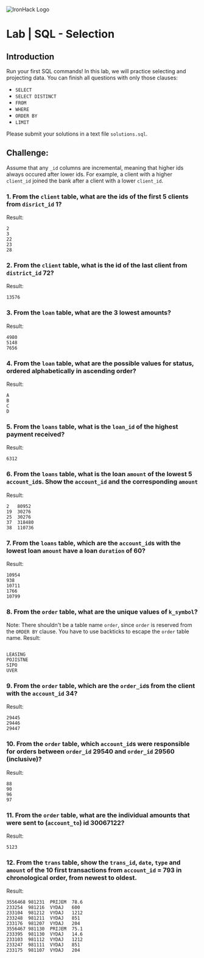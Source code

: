 ![IronHack Logo](https://s3-eu-west-1.amazonaws.com/ih-materials/uploads/upload_d5c5793015fec3be28a63c4fa3dd4d55.png)

# Lab | SQL - Selection

## Introduction

Run your first SQL commands! In this lab, we will practice selecting and projecting data. You can finish all questions with only those clauses:
- `SELECT`
- `SELECT DISTINCT`
- `FROM`
- `WHERE`
- `ORDER BY`
- `LIMIT`

Please submit your solutions in a text file `solutions.sql`.

## Challenge:

Assume that any `_id` columns are incremental, meaning that higher ids always occured after lower ids. For example, a client with a higher `client_id` joined the bank after a client with a lower `client_id`.

### 1. From the `client` table, what are the ids of the first 5 clients from `disrict_id` 1?

Result:
```
2
3
22
23
28
```


### 2. From the `client` table, what is the id of the last client from `district_id` 72?
Result:
```
13576
```


### 3. From the `loan` table, what are the 3 lowest amounts?
Result:
```
4980
5148
7656
```


### 4. From the `loan` table, what are the possible values for status, ordered alphabetically in ascending order?
Result:
```
A	
B	
C	
D
```


### 5. From the `loans` table, what is the `loan_id` of the highest payment received?
Result:
```
6312
```


### 6. From the `loans` table, what is the loan `amount` of the lowest 5 `account_id`s. Show the `account_id` and the corresponding `amount`
Result:
```
2	80952	
19	30276	
25	30276	
37	318480	
38	110736
```



### 7. From the `loans` table, which are the `account_id`s with the lowest loan `amount` have a loan `duration` of 60?
Result:
```
10954	
938	
10711	
1766	
10799
```


### 8. From the `order` table, what are the unique values of `k_symbol`?
Note: There shouldn't be a table name `order`, since `order` is reserved from the `ORDER BY` clause. You have to use backticks to escape the `order` table name.
Result:
```

LEASING	
POJISTNE	
SIPO	
UVER
```


### 9. From the `order` table, which are the `order_id`s from the client with the `account_id` 34?
Result:
```
29445	
29446	
29447
```


### 10. From the `order` table, which `account_id`s were responsible for orders between `order_id` 29540 and `order_id` 29560 (inclusive)?
Result:
```
88	
90	
96	
97
```

### 11. From the `order` table, what are the individual amounts that were sent to (`account_to`) id 30067122?
Result:
```
5123
```

### 12. From the `trans` table, show the `trans_id`, `date`, `type` and `amount` of the 10 first transactions from `account_id` = 793 in chronological order, from newest to oldest.
Result:
```
3556468	981231	PRIJEM	78.6	
233254	981216	VYDAJ	600	
233104	981212	VYDAJ	1212	
233248	981211	VYDAJ	851	
233176	981207	VYDAJ	204	
3556467	981130	PRIJEM	75.1	
233395	981130	VYDAJ	14.6	
233103	981112	VYDAJ	1212	
233247	981111	VYDAJ	851	
233175	981107	VYDAJ	204
```

